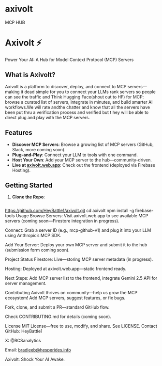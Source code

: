 # axivolt
MCP HUB
# Axivolt ⚡

Power Your AI: A Hub for Model Context Protocol (MCP) Servers

## What is Axivolt?

Axivolt is a platform to discover, deploy, and connect to MCP servers—making it dead simple for you to connect your LLMs rank servers so people can 
see the traffic and  Think Hugging Face(shout out to HF) for MCP: browse a curated list of servers, integrate in minutes, and build smarter AI 
workflows.We will rate andthe chatter and know that all the servers have been put thru a verification process and verified but t  hey will be able to 
direct plug and play with the MCP servers.
  
  

## Features

- **Discover MCP Servers**: Browse a growing list of MCP servers (GitHub, Slack, more coming soon).
- **Plug-and-Play**: Connect your LLM to tools with one command.
- **Host Your Own**: Add your MCP server to the hub—community-driven.
- **Live at [axivolt.web.app](https://axivolt.web.app)**: Check out the frontend (deployed via Firebase Hosting).

## Getting Started

1. **Clone the Repo**:
   ```bash
 https://github.com/HeyBattle1/axivolt.git
   cd axivolt
npm install -g firebase-tools
Usage
Browse Servers: Visit axivolt.web.app to see available MCP servers (coming soon—Firestore integration in progress).

Connect: Grab a server ID (e.g., mcp-github-v1) and plug it into your LLM using Anthropic’s MCP SDK.

Add Your Server: Deploy your own MCP server and submit it to the hub (submission form coming soon).

Project Status
Firestore: Live—storing MCP server metadata (in progress).

Hosting: Deployed at axivolt.web.app—static frontend ready.

Next Steps: Add MCP server list to the frontend, integrate Gemini 2.5 API for server management.

Contributing
Axivolt thrives on community—help us grow the MCP ecosystem!
Add MCP servers, suggest features, or fix bugs.

Fork, clone, and submit a PR—standard GitHub flow.

Check CONTRIBUTING.md for details (coming soon).

License
MIT License—free to use, modify, and share. See LICENSE.
Contact
GitHub: HeyBattle1

X: @RCSanalytics

Email: bradleeb@hesperides.info

 Axivolt: Shock Your AI Awake.

